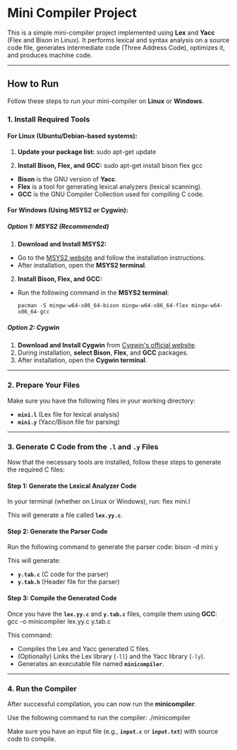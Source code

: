 # Mini Compiler Project

This is a simple mini-compiler project implemented using **Lex** and **Yacc** (Flex and Bison in Linux). It performs lexical and syntax analysis on a source code file, generates intermediate code (Three Address Code), optimizes it, and produces machine code.

---

## How to Run

Follow these steps to run your mini-compiler on **Linux** or **Windows**.

### 1. Install Required Tools

#### For Linux (Ubuntu/Debian-based systems):

1. **Update your package list:**
sudo apt-get update

2. **Install Bison, Flex, and GCC:**
sudo apt-get install bison flex gcc

- **Bison** is the GNU version of **Yacc**.
- **Flex** is a tool for generating lexical analyzers (lexical scanning).
- **GCC** is the GNU Compiler Collection used for compiling C code.

#### For Windows (Using MSYS2 or Cygwin):

##### Option 1: MSYS2 (Recommended)

1. **Download and Install MSYS2:**
- Go to the [MSYS2 website](https://www.msys2.org) and follow the installation instructions.
- After installation, open the **MSYS2 terminal**.

2. **Install Bison, Flex, and GCC:**
- Run the following command in the **MSYS2 terminal**:
  ```
  pacman -S mingw-w64-x86_64-bison mingw-w64-x86_64-flex mingw-w64-x86_64-gcc
  ```

##### Option 2: Cygwin

1. **Download and Install Cygwin** from [Cygwin's official website](https://www.cygwin.com/).
2. During installation, **select Bison**, **Flex**, and **GCC** packages.
3. After installation, open the **Cygwin terminal**.

---

### 2. Prepare Your Files

Make sure you have the following files in your working directory:

- **`mini.l`** (Lex file for lexical analysis)
- **`mini.y`** (Yacc/Bison file for parsing)

---

### 3. Generate C Code from the `.l` and `.y` Files

Now that the necessary tools are installed, follow these steps to generate the required C files:

#### Step 1: Generate the Lexical Analyzer Code
In your terminal (whether on Linux or Windows), run:
flex mini.l

This will generate a file called **`lex.yy.c`**.

#### Step 2: Generate the Parser Code
Run the following command to generate the parser code:
bison -d mini.y

This will generate:
- **`y.tab.c`** (C code for the parser)
- **`y.tab.h`** (Header file for the parser)

#### Step 3: Compile the Generated Code
Once you have the **`lex.yy.c`** and **`y.tab.c`** files, compile them using **GCC**:
gcc -o minicompiler lex.yy.c y.tab.c

This command:
- Compiles the Lex and Yacc generated C files.
- (Optionally) Links the Lex library (`-ll`) and the Yacc library (`-ly`).
- Generates an executable file named **`minicompiler`**.

---

### 4. Run the Compiler

After successful compilation, you can now run the **minicompiler**.

Use the following command to run the compiler:
./minicompiler


Make sure you have an input file (e.g., **`input.c`** or **`input.txt`**) with source code to compile.
